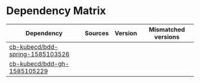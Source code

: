 # Dependency Matrix

Dependency | Sources | Version | Mismatched versions
---------- | ------- | ------- | -------------------
[cb-kubecd/bdd-spring-1585103526](https://github.com/cb-kubecd/bdd-spring-1585103526.git) |  | []() | 
[cb-kubecd/bdd-gh-1585105229](https://github.com/cb-kubecd/bdd-gh-1585105229.git) |  | []() | 
